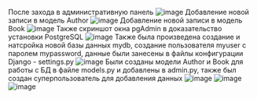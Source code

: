 После захода в административную панель
![image](https://github.com/user-attachments/assets/58e15e36-076a-41b4-8887-356fb77ee4fc)
Добавление новой записи в модель Author
![image](https://github.com/user-attachments/assets/354ac9d7-5771-40bc-b656-6a227bc0d3c6)
Добавление новой записи в модель Book
![image](https://github.com/user-attachments/assets/32504a36-5a67-443e-87c5-9d878bd05aa7)
Также скриншот окна pgAdmin в доказательство установки PostgreSQL
![image](https://github.com/user-attachments/assets/b4adfae8-449b-4258-b8c9-18c69213b35d)
Также была произведена создание и натсройка новой базы данных mydb, создание пользователя myuser с паролем mypassword, данные были занесены в файлы конфигурации Django - settings.py
![image](https://github.com/user-attachments/assets/ef06782f-6320-48d5-a826-5e4a10f7a741)
Были созданы модели Author и Book для работы с БД в файле models.py и добавлены в admin.py, также был создан суперпользователь для добавления данных
![image](https://github.com/user-attachments/assets/0b94b6b1-a891-4677-89de-d8cfdd85d9d1)
![image](https://github.com/user-attachments/assets/1aac1189-cb54-4129-a87f-71045b57e3d9)
![image](https://github.com/user-attachments/assets/fbe32052-37c0-4ef7-9f36-a63122d2c775)

